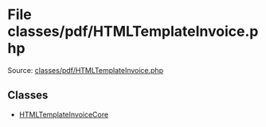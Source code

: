 File classes/pdf/HTMLTemplateInvoice.php
=========

Source: [classes/pdf/HTMLTemplateInvoice.php](https://github.com/PrestaShop/PrestaShop/blob/1.5.0.5/classes/pdf/HTMLTemplateInvoice.php)


Classes
-------

* [HTMLTemplateInvoiceCore](class.HTMLTemplateInvoiceCore.md)

